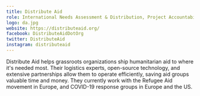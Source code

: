 ```yaml
---
title: Distribute Aid
role: International Needs Assessment & Distribution, Project Accountability
logo: da.jpg
website: https://distributeaid.org/
facebook: DistributeAidDotOrg
twitter: DistributeAid
instagram: distributeaid
---
```


Distribute Aid helps grassroots organizations ship humanitarian aid to where
it's needed most. Their logistics experts, open-source technology, and extensive
partnerships allow them to operate efficiently, saving aid groups valuable time
and money. They currently work with the Refugee Aid movement in Europe, and
COVID-19 response groups in Europe and the US.
